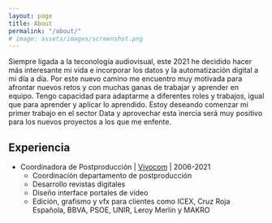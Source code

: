 ```yaml
---
layout: page
title: About
permalink: "/about/"
# image: assets/images/screenshot.png
---
```


Siempre ligada a la teconología audiovisual, este 2021 he decidido hacer más interesante mi vida e incorporar los datos y la automatización digital a mi día a día. Por este nuevo camino me encuentro muy motivada para afrontar nuevos retos y con muchas ganas de trabajar y aprender en equipo. Tengo capacidad para adaptarme a diferentes roles y trabajos, igual que para aprender y aplicar lo aprendido. Estoy deseando comenzar mi primer trabajo en el sector Data y aprovechar esta inercia será muy positivo para los nuevos proyectos a los que me enfente.

## Experiencia
- Coordinadora de Postproducción | [Vivocom](https://vivocom.eu/) | 2006-2021
    - Coordinación departamento de postproducción
    - Desarrollo revistas digitales
    - Diseño interface portales de vídeo
    - Edición, grafismo y vfx para clientes como ICEX, Cruz Roja Española, BBVA, PSOE, UNIR, Leroy Merlin y MAKRO

